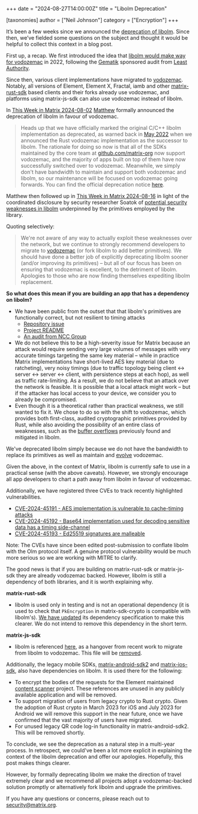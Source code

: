 +++
date = "2024-08-27T14:00:00Z"
title = "Libolm Deprecation"

[taxonomies]
author = ["Neil Johnson"]
category = ["Encryption"]
+++

It’s been a few weeks since we announced the [deprecation of libolm](https://gitlab.matrix.org/matrix-org/olm/-/blob/master/README.md?ref\_type=heads\#important-libolm-is-now-deprecated). Since then, we’ve fielded some questions on the subject and thought it would be helpful to collect this context in a blog post.

First up, a recap. We first introduced the idea that [libolm would make way for vodozemac](https://matrix.org/blog/2022/05/16/independent-public-audit-of-vodozemac-a-native-rust-reference-implementation-of-matrix-end-to-end-encryption/) in 2022, following the [Gematik](https://www.gematik.de/) sponsored audit from [Least Authority](https://leastauthority.com/).

Since then, various client implementations have migrated to [vodozemac](https://github.com/matrix-org/vodozemac). Notably, all versions of Element, Element X, Fractal, iamb and other [matrix-rust-sdk](https://github.com/matrix-org/matrix-rust-sdk) based clients and their forks already use vodozemac, and platforms using matrix-js-sdk can also use vodozemac instead of libolm.

In [This Week in Matrix 2024-08-02](https://matrix.org/blog/2024/08/02/this-week-in-matrix-2024-08-02/\#vodozemac-website) [Matthew](https://matrix.to/#/@matthew:matrix.org) formally announced the deprecation of libolm in favour of vodozemac.

<!-- more -->

> Heads up that we have officially marked the original C/C++ libolm implementation as deprecated, as warned back in [May 2022](https://matrix.org/blog/2022/05/16/independent-public-audit-of-vodozemac-a-native-rust-reference-implementation-of-matrix-end-to-end-encryption/) when we announced the Rust vodozemac implementation as the successor to libolm. The rationale for doing so now is that all of the SDKs maintained by the core team at [github.com/matrix-org](https://github.com/matrix-org) now support vodozemac, and the majority of apps built on top of them have now successfully switched over to vodozemac. Meanwhile, we simply don't have bandwidth to maintain and support both vodozemac and libolm, so our maintenance will be focused on vodozemac going forwards. You can find the official deprecation notice [here](https://gitlab.matrix.org/matrix-org/olm/-/blob/master/README.md?ref\_type=heads\#important-libolm-is-now-deprecated).

Matthew then followed up in [This Week in Matrix 2024-08-16](https://matrix.org/blog/2024/08/16/this-week-in-matrix-2024-08-16/\#dept-of-encryption-closed-lock-with-key) in light of the coordinated disclosure by security researcher Soatok of [potential security weaknesses in libolm](https://soatok.blog/2024/08/14/security-issues-in-matrixs-olm-library/) underpinned by the primitives employed by the library.

Quoting selectively:

> We're not aware of any way to actually exploit these weaknesses over the network, but we continue to strongly recommend developers to migrate to [vodozemac](https://github.com/matrix-org/vodozemac) (or fork libolm to add better primitives). We should have done a better job of explicitly deprecating libolm sooner (and/or improving its primitives) – but all of our focus has been on ensuring that vodozemac is excellent, to the detriment of libolm. Apologies to those who are now finding themselves expediting libolm replacement.

**So what does this mean if you are building an app that has a dependency on libolm?**

* We have been public from the outset that that libolm's primitives are functionally correct, but not resilient to timing attacks
  * [Repository issue](https://github.com/matrix-org/olm/issues/3)
  * [Project README](https://gitlab.matrix.org/matrix-org/olm/-/blob/master/lib/crypto-algorithms/README.md)
  * [An audit from NCC Group](https://matrix.org/blog/2016/11/21/matrix-s-olm-end-to-end-encryption-security-assessment-released-and-implemented-cross-platform-on-riot-at-last/)
* We do not believe this to be a high-severity issue for Matrix because an attack would require sending very large volumes of messages with very accurate timings targeting the same key material – while in practice Matrix implementations have short-lived AES key material (due to ratcheting), very noisy timings (due to traffic topology being client ↔ server ↔ server ↔ client, with persistence steps at each hop), as well as traffic rate-limiting. As a result, we do not believe that an attack over the network is feasible. It is possible that a local attack might work – but if the attacker has local access to your device, we consider you to already be compromised.
* Even though it is a theoretical rather than practical weakness, we still wanted to fix it. We chose to do so with the shift to vodozemac, which provides both first-class, audited cryptographic primitives provided by Rust, while also avoiding the possibility of an entire class of weaknesses, such as the [buffer overflows](https://matrix.org/blog/2021/12/13/disclosure-buffer-overflow-in-libolm-and-matrix-js-sdk/) previously found and mitigated in libolm.

We've deprecated libolm simply because we do not have the bandwidth to replace its primitives as well as maintain and [evolve](https://github.com/matrix-org/vodozemac/pull/171) vodozemac.

Given the above, in the context of Matrix, libolm is currently safe to use in a practical sense (with the above caveats). However, we strongly encourage all app developers to chart a path away from libolm in favour of vodozemac.

Additionally, we have registered three CVEs to track recently highlighted vulnerabilities.

* [CVE-2024-45191 \- AES implementation is vulnerable to cache-timing attacks](https://nvd.nist.gov/vuln/detail/CVE-2024-45191)
* [CVE-2024-45192 \- Base64 implementation used for decoding sensitive data has a timing side-channel](https://nvd.nist.gov/vuln/detail/CVE-2024-45192)
* [CVE-2024-45193 \- Ed25519 signatures are malleable](https://nvd.nist.gov/vuln/detail/CVE-2024-45193)

Note: The CVEs have since been edited post-submission to conflate libolm with the Olm protocol itself. A genuine protocol vulnerability would be much more serious so we are working with MITRE to clarify.

The good news is that if you are building on matrix-rust-sdk or matrix-js-sdk they are already vodozemac backed. However, libolm is still a dependency of both libraries, and it is worth explaining why.

**matrix-rust-sdk**

* libolm is used only in testing and is not an operational dependency (it is used to check that `PkEncryption` in matrix-sdk-crypto is compatible with libolm's). [We have updated](https://github.com/matrix-org/matrix-rust-sdk/pull/3860/files) its dependency specification to make this clearer. We do not intend to remove this dependency in the short term.

**matrix-js-sdk**

* libolm is referenced [here](https://github.com/matrix-org/matrix-js-sdk/blob/c408c0d1d517eeac98c7ee11d99a6a8a874ecda5/src/crypto/backup.ts\#L666), as a hangover from recent work to migrate from libolm to vodozemac. This file will be [removed](https://github.com/element-hq/element-web/issues/26922).

Additionally, the legacy mobile SDKs, [matrix-android-sdk2](https://github.com/matrix-org/matrix-android-sdk2) and [matrix-ios-sdk](https://github.com/matrix-org/matrix-ios-sdk), also have dependencies on libolm. It is used there for the following:

* To encrypt the bodies of the requests for the Element maintained [content scanner](https://github.com/element-hq/matrix-content-scanner-python) project. These references are unused in any publicly available application and will be removed.
* To support migration of users from legacy crypto to Rust crypto. Given the adoption of Rust crypto in March 2023 for iOS and July 2023 for Android we will remove this support in the near future, once we have confirmed that the vast majority of users have migrated.
* For unused legacy QR code log-in functionality in matrix-android-sdk2. This will be removed shortly.

To conclude, we see the deprecation as a natural step in a multi-year process. In retrospect, we could've been a lot more explicit in explaining the context of the libolm deprecation and offer our apologies. Hopefully, this post makes things clearer.

However, by formally deprecating libolm we make the direction of travel extremely clear and we recommend all projects adopt a vodozemac-backed solution promptly or alternatively fork libolm and upgrade the primitives.

If you have any questions or concerns, please reach out to [security@matrix.org](mailto:security@matrix.org).
